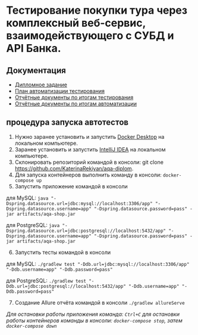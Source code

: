 # Тестирование покупки тура через комплексный веб-сервис, взаимодействующего с СУБД и API Банка.

## Документация
* [Дипломное задание](https://github.com/netology-code/qa-diploma)
* [План автоматизации тестирования](https://github.com/KaterinaRekiyan/aqa-diplom/blob/main/Documentation/Plan.md)
* [Отчётные документы по итогам тестирования](https://github.com/KaterinaRekiyan/aqa-diplom/blob/main/Documentation/Report.md) 
* [Отчётные документы по итогам автоматизации](https://github.com/KaterinaRekiyan/aqa-diplom/blob/main/Documentation/Summary.md)

## процедура запуска автотестов
1. Нужно заранее установить и запустить [Docker Desktop](https://github.com/netology-code/aqa-homeworks/blob/master/docker/installation.md) на локальном компьютере.
2. Заранее установить и запустить [IntelliJ IDEA](https://www.jetbrains.com/idea/download/#section=windows) на локальном компьютере.
3. Склонировать репозиторий командой в консоли: git clone https://github.com/KaterinaRekiyan/aqa-diplom.
4. Для запуска контейнеров выполнить команду в консоли: `docker-compose up`
5. Запустить приложение командой в консоли

для MySQL: `java "-Dspring.datasource.url=jdbc:mysql://localhost:3306/app" "-Dspring.datasource.username=app" "-Dspring.datasource.password=pass" -jar artifacts/aqa-shop.jar`

для PostgreSQL: `java "-Dspring.datasource.url=jdbc:postgresql://localhost:5432/app" "-Dspring.datasource.username=app" "-Dspring.datasource.password=pass" -jar artifacts/aqa-shop.jar`

6. Запустить тесты командой в консоли

для MySQL: `./gradlew test "-Ddb.url=jdbc:mysql://localhost:3306/app" "-Ddb.username=app" "-Ddb.password=pass"`

для PostgreSQL: `./gradlew test "-Ddb.url=jdbc:postgresql://localhost:5432/app" "-Ddb.username=app" "-Ddb.password=pass"`

7. Создание Allure отчёта командой в консоли `./gradlew allureServe`

*Для остановки работы приложения команда: `Ctrl+C`
для остановки работы контейнеров команды в консоли: `docker-compose stop`, затем `docker-compose down`*
